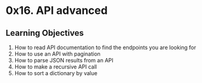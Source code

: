 # 0x16. API advanced

## Learning Objectives

1. How to read API documentation to find the endpoints you are looking for
2. How to use an API with pagination
3. How to parse JSON results from an API
4. How to make a recursive API call
5. How to sort a dictionary by value
